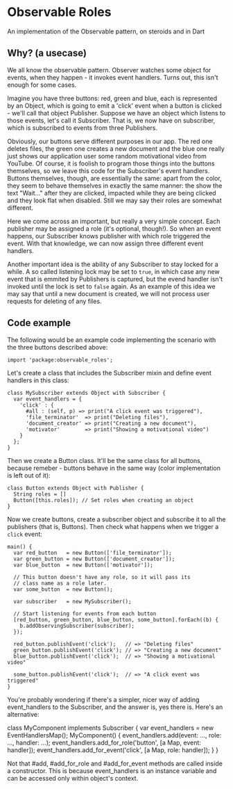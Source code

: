 Observable Roles
================
An implementation of the Observable pattern, on steroids and in Dart

Why? (a usecase)
----------------
We all know the observable pattern. Observer watches some object for events, when they happen - it invokes event handlers.
Turns out, this isn't enough for some cases.

Imagine you have three buttons: red, green and blue, each is represented by an Object, which is going to emit a 'click' event when
a button is clicked - we'll call that object Publisher. Suppose we have an object which listens to those events, let's call it Subscriber.
That is, we now have on subscriber, which is subscribed to events from three Publishers.

Obviously, our buttons serve different purposes in our app. The red one deletes files, the green one creates a new document and the blue one
really just shows our application user some random motivational video from YouTube. Of course, it is foolish to program those things into
the buttons themselves, so we leave this code for the Subscriber's event handlers. Buttons themselves, though, are essentially the same:
apart from the color, they seem to behave themselves in exactly the same manner: the show the text "Wait..." after they are clicked, impacted
while they are being clicked and they look flat when disabled. Still we may say their roles are somewhat different.

Here we come across an important, but really a very simple concept. Each publisher may be assigned a role (it's optional, though!). So when
an event happens, our Subscriber knows publisher with which role triggered the event. With that knowledge, we can now assign three different
event handlers.

Another important idea is the ability of any Subscriber to stay locked for a while. A so called listening lock may be set to `true`, in which case
any new event that is emmited by Publishers is captured, but the evend handler isn't invoked until the lock is set to `false` again. As an example of this idea
we may say that until a new document is created, we will not process user requests for deleting of any files.

Code example
------------

The following would be an example code implementing the scenario with the three buttons described above:

    import 'package:observable_roles';

Let's create a class that includes the Subscriber mixin and define event handlers in this class:

    class MySubscriber extends Object with Subscriber {
      var event_handlers = {
        'click' : {
          #all : (self, p) => print("A click event was triggered"),
          'file_terminator'  => print("Deleting files"),
          'document_creator' => print("Creating a new document"),
          'motivator'        => print("Showing a motivational video")
        }
      }; 
    }

Then we create a Button class. It'll be the same class for all buttons, because remeber - buttons
behave in the same way (color implementation is left out of it):

    class Button extends Object with Publisher {
      String roles = []
      Button([this.roles]); // Set roles when creating an object
    }

Now we create buttons, create a subscriber object and subscribe it to all the publishers
(that is, Buttons). Then check what happens when we trigger a `click` event:

    main() {
      var red_button   = new Button(['file_terminator']);
      var green_button = new Button(['document_creator']);
      var blue_button  = new Button(['motivator']);

      // This button doesn't have any role, so it will pass its
      // class name as a role later.
      var some_button  = new Button();

      var subscriber   = new MySubscriber();

      // Start listening for events from each button
      [red_button, green_button, blue_button, some_button].forEach((b) {
        b.addObservingSubscriber(subscriber);
      });

      red_button.publishEvent('click');   // => "Deleting files"
      green_button.publishEvent('click'); // => "Creating a new document"
      blue_button.publishEvent('click');  // => "Showing a motivational video"

      some_button.publishEvent('click');  // => "A click event was triggered"
    }

You're probably wondering if there's a simpler, nicer way of adding event_handlers to the Subscriber,
and the answer is, yes there is. Here's an alternative:

  class MyComponent implements Subscriber {
    var event_handlers = new EventHandlersMap();
    MyComponent() {
      event_handlers.add(event: ..., role: ..., handler: ...);
      event_handlers.add_for_role('button', [a Map, event: handler]);
      event_handlers.add_for_event('click', [a Map, role:  handler]);
    }
  }

Not that #add, #add_for_role and #add_for_event methods are called inside a constructor.
This is because event_handlers is an instance variable and can be accessed only within
object's context.
